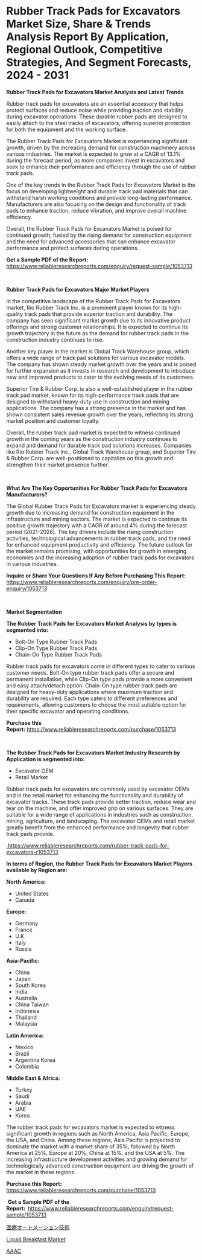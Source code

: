 <p><h1>Rubber Track Pads for Excavators Market Size, Share & Trends Analysis Report By Application, Regional Outlook, Competitive Strategies, And Segment Forecasts, 2024 - 2031</h1></p><p><strong>Rubber Track Pads for Excavators Market Analysis and Latest Trends</strong></p>
<p><p>Rubber track pads for excavators are an essential accessory that helps protect surfaces and reduce noise while providing traction and stability during excavator operations. These durable rubber pads are designed to easily attach to the steel tracks of excavators, offering superior protection for both the equipment and the working surface.</p><p>The Rubber Track Pads for Excavators Market is experiencing significant growth, driven by the increasing demand for construction machinery across various industries. The market is expected to grow at a CAGR of 13.1% during the forecast period, as more companies invest in excavators and seek to enhance their performance and efficiency through the use of rubber track pads.</p><p>One of the key trends in the Rubber Track Pads for Excavators Market is the focus on developing lightweight and durable track pad materials that can withstand harsh working conditions and provide long-lasting performance. Manufacturers are also focusing on the design and functionality of track pads to enhance traction, reduce vibration, and improve overall machine efficiency.</p><p>Overall, the Rubber Track Pads for Excavators Market is poised for continued growth, fueled by the rising demand for construction equipment and the need for advanced accessories that can enhance excavator performance and protect surfaces during operations.</p></p>
<p><strong>Get a Sample PDF of the Report:&nbsp;</strong> <a href="https://www.reliableresearchreports.com/enquiry/request-sample/1053713">https://www.reliableresearchreports.com/enquiry/request-sample/1053713</a></p>
<p>&nbsp;</p>
<p><strong>Rubber Track Pads for Excavators Major Market Players</strong></p>
<p><p>In the competitive landscape of the Rubber Track Pads for Excavators market, Rio Rubber Track Inc. is a prominent player known for its high-quality track pads that provide superior traction and durability. The company has seen significant market growth due to its innovative product offerings and strong customer relationships. It is expected to continue its growth trajectory in the future as the demand for rubber track pads in the construction industry continues to rise.</p><p>Another key player in the market is Global Track Warehouse group, which offers a wide range of track pad solutions for various excavator models. The company has shown steady market growth over the years and is poised for further expansion as it invests in research and development to introduce new and improved products to cater to the evolving needs of its customers.</p><p>Superior Tire & Rubber Corp. is also a well-established player in the rubber track pad market, known for its high-performance track pads that are designed to withstand heavy-duty use in construction and mining applications. The company has a strong presence in the market and has shown consistent sales revenue growth over the years, reflecting its strong market position and customer loyalty.</p><p>Overall, the rubber track pad market is expected to witness continued growth in the coming years as the construction industry continues to expand and demand for durable track pad solutions increases. Companies like Rio Rubber Track Inc., Global Track Warehouse group, and Superior Tire & Rubber Corp. are well-positioned to capitalize on this growth and strengthen their market presence further.</p></p>
<p>&nbsp;</p>
<p><strong>What Are The Key Opportunities For Rubber Track Pads for Excavators Manufacturers?</strong></p>
<p><p>The Global Rubber Track Pads for Excavators market is experiencing steady growth due to increasing demand for construction equipment in the infrastructure and mining sectors. The market is expected to continue its positive growth trajectory with a CAGR of around 4% during the forecast period (2021-2026). The key drivers include the rising construction activities, technological advancements in rubber track pads, and the need for enhanced equipment productivity and efficiency. The future outlook for the market remains promising, with opportunities for growth in emerging economies and the increasing adoption of rubber track pads for excavators in various industries.</p></p>
<p><strong>Inquire or Share Your Questions If Any Before Purchasing This Report:</strong> <a href="https://www.reliableresearchreports.com/enquiry/pre-order-enquiry/1053713">https://www.reliableresearchreports.com/enquiry/pre-order-enquiry/1053713</a></p>
<p>&nbsp;</p>
<p><strong>Market Segmentation</strong></p>
<p><strong>The Rubber Track Pads for Excavators Market Analysis by types is segmented into:</strong></p>
<p><ul><li>Bolt-On Type Rubber Track Pads</li><li>Clip-On Type Rubber Track Pads</li><li>Chain-On Type Rubber Track Pads</li></ul></p>
<p><p>Rubber track pads for excavators come in different types to cater to various customer needs. Bolt-On type rubber track pads offer a secure and permanent installation, while Clip-On type pads provide a more convenient and easy attach/detach option. Chain-On type rubber track pads are designed for heavy-duty applications where maximum traction and durability are required. Each type caters to different preferences and requirements, allowing customers to choose the most suitable option for their specific excavator and operating conditions.</p></p>
<p><strong>Purchase this Report:&nbsp;</strong><a href="https://www.reliableresearchreports.com/purchase/1053713">https://www.reliableresearchreports.com/purchase/1053713</a></p>
<p>&nbsp;</p>
<p><strong>The Rubber Track Pads for Excavators Market Industry Research by Application is segmented into:</strong></p>
<p><ul><li>Excavator OEM</li><li>Retail Market</li></ul></p>
<p><p>Rubber track pads for excavators are commonly used by excavator OEMs and in the retail market for enhancing the functionality and durability of excavator tracks. These track pads provide better traction, reduce wear and tear on the machine, and offer improved grip on various surfaces. They are suitable for a wide range of applications in industries such as construction, mining, agriculture, and landscaping. The excavator OEMs and retail market greatly benefit from the enhanced performance and longevity that rubber track pads provide.</p></p>
<p><a href="https://www.reliableresearchreports.com/rubber-track-pads-for-excavators-r1053713">&nbsp;https://www.reliableresearchreports.com/rubber-track-pads-for-excavators-r1053713</a></p>
<p><strong>In terms of Region, the Rubber Track Pads for Excavators Market Players available by Region are:</strong></p>
<p>
    <p> <strong> North America: </strong>
        <ul>
            <li>United States</li>
            <li>Canada</li>
        </ul>
        </p> 
    <p> <strong> Europe: </strong>
        <ul>
            <li>Germany</li>
            <li>France</li>
            <li>U.K.</li>
            <li>Italy</li>
            <li>Russia</li>
        </ul>
        </p> 
    <p> <strong> Asia-Pacific: </strong>
        <ul>
            <li>China</li>
            <li>Japan</li>
            <li>South Korea</li>
            <li>India</li>
            <li>Australia</li>
            <li>China Taiwan</li>
            <li>Indonesia</li>
            <li>Thailand</li>
            <li>Malaysia</li>
        </ul>
        </p> 
    <p> <strong> Latin America: </strong>
        <ul>
            <li>Mexico</li>
            <li>Brazil</li>
            <li>Argentina Korea</li>
            <li>Colombia</li>
        </ul>
        </p> 
    <p> <strong> Middle East & Africa: </strong>
        <ul>
            <li>Turkey</li>
            <li>Saudi</li>
            <li>Arabia</li>
            <li>UAE</li>
            <li>Korea</li>
        </ul>
    </p>
    </p>
<p><p>The rubber track pads for excavators market is expected to witness significant growth in regions such as North America, Asia Pacific, Europe, the USA, and China. Among these regions, Asia Pacific is projected to dominate the market with a market share of 35%, followed by North America at 25%, Europe at 20%, China at 15%, and the USA at 5%. The increasing infrastructure development activities and growing demand for technologically advanced construction equipment are driving the growth of the market in these regions.</p></p>
<p><strong>Purchase this Report: </strong><a href="https://www.reliableresearchreports.com/purchase/1053713">https://www.reliableresearchreports.com/purchase/1053713</a></p>
<p>&nbsp;<strong>Get a Sample PDF of the Report:&nbsp;&nbsp;</strong><a href="https://www.reliableresearchreports.com/enquiry/request-sample/1053713">https://www.reliableresearchreports.com/enquiry/request-sample/1053713</a></p>
<p><strong></strong></p>
<p><p><a href="https://medium.com/@billyhopkins526/%E5%8C%BB%E7%99%82%E8%87%AA%E5%8B%95%E5%8C%96%E6%8A%80%E8%A1%93%E3%81%AE%E5%B8%82%E5%A0%B4%E3%82%B7%E3%82%A7%E3%82%A2%E3%81%AE%E9%80%B2%E5%8C%96%E3%81%A8%E5%B8%82%E5%A0%B4%E6%88%90%E9%95%B7%E3%83%88%E3%83%AC%E3%83%B3%E3%83%89-2024%E5%B9%B4%E3%81%8B%E3%82%892031%E5%B9%B4%E3%81%BE%E3%81%A7-e07381eb318c">医療オートメーション技術</a></p><p><a href="https://nifty-kite-d51.notion.site/Liquid-Breakfast-Market-Insights-into-Market-CAGR-Market-Trends-and-Growth-Strategies-2f614ee43c3045bfbc828a96b7a5539b">Liquid Breakfast Market</a></p><p><a href="https://medium.com/@ronnyreilly2022/aaac-%EC%8B%9C%EC%9E%A5-%EA%B2%BD%EC%9F%81-%EB%B6%84%EC%84%9D-%EC%8B%9C%EC%9E%A5-%EB%8F%99%ED%96%A5-%EB%B0%8F-2031%EB%85%84%EA%B9%8C%EC%A7%80%EC%9D%98-%EC%98%88%EC%B8%A1-590bbf3a6151">AAAC</a></p></p>